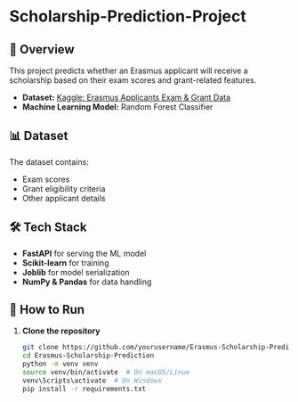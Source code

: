 # Scholarship-Prediction-Project
## 📌 Overview
This project predicts whether an Erasmus applicant will receive a scholarship based on their exam scores and grant-related features. 

- **Dataset:** [Kaggle: Erasmus Applicants Exam & Grant Data](https://www.kaggle.com/datasets/acareren/exam-and-grant-data-of-erasmus-applicants)
- **Machine Learning Model:** Random Forest Classifier

## 📊 Dataset
The dataset contains:
- Exam scores
- Grant eligibility criteria
- Other applicant details

## 🛠️ Tech Stack
- **FastAPI** for serving the ML model
- **Scikit-learn** for training
- **Joblib** for model serialization
- **NumPy & Pandas** for data handling

## 🚀 How to Run
1. **Clone the repository**  
   ```bash
   git clone https://github.com/yourusername/Erasmus-Scholarship-Prediction.git
   cd Erasmus-Scholarship-Prediction
   python -m venv venv
   source venv/bin/activate  # On macOS/Linux
   venv\Scripts\activate  # On Windows
   pip install -r requirements.txt


